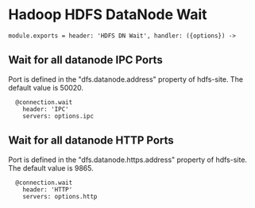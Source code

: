 
# Hadoop HDFS DataNode Wait

    module.exports = header: 'HDFS DN Wait', handler: ({options}) ->

## Wait for all datanode IPC Ports

Port is defined in the "dfs.datanode.address" property of hdfs-site. The default
value is 50020.

      @connection.wait
        header: 'IPC'
        servers: options.ipc

## Wait for all datanode HTTP Ports

Port is defined in the "dfs.datanode.https.address" property of hdfs-site. The default
value is 9865.

      @connection.wait
        header: 'HTTP'
        servers: options.http
